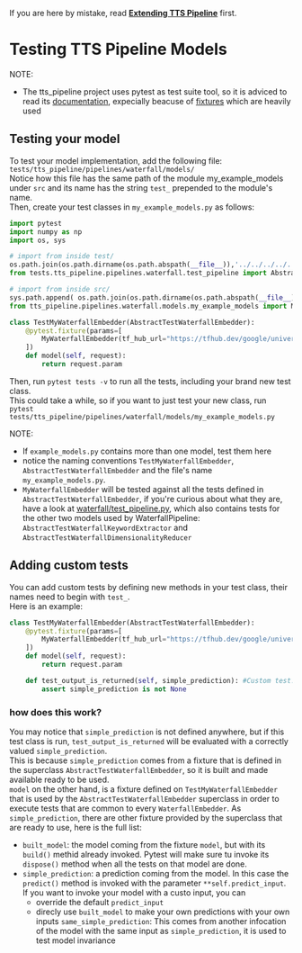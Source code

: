 If you are here by mistake, read **[Extending TTS Pipeline](extending_tts_pipeline.md)** first.

# Testing TTS Pipeline Models
NOTE:
* The tts_pipeline project uses pytest as test suite tool, so it is adviced to read its [documentation](https://docs.pytest.org/), expecially beacuse of [fixtures](https://docs.pytest.org/en/stable/fixture.html) which are heavily used   

## Testing your model
To test your model implementation, add the following file:  
```tests/tts_pipeline/pipelines/waterfall/models/```  
Notice how this file has the same path of the module my_example_models under ```src``` and its name has the string ```test_``` prepended to the module's name.   
Then, create your test classes in ```my_example_models.py``` as follows:
```python
import pytest
import numpy as np
import os, sys

# import from inside test/
os.path.join(os.path.dirname(os.path.abspath(__file__)),'../../../../..')
from tests.tts_pipeline.pipelines.waterfall.test_pipeline import AbstractTestWaterfallEmbedder

# import from inside src/
sys.path.append( os.path.join(os.path.dirname(os.path.abspath(__file__)),'../../../../../src') )
from tts_pipeline.pipelines.waterfall.models.my_example_models import MyWaterfallEmbedder

class TestMyWaterfallEmbedder(AbstractTestWaterfallEmbedder):
    @pytest.fixture(params=[
        MyWaterfallEmbedder(tf_hub_url="https://tfhub.dev/google/universal-sentence-encoder/4")
    ])
    def model(self, request):
        return request.param
```

Then, run ```pytest tests -v``` to run all the tests, including your brand new test class.  
This could take a while, so if you want to just test your new class, run   
```pytest tests/tts_pipeline/pipelines/waterfall/models/my_example_models.py```   
  
NOTE:  
* If ```example_models.py``` contains more than one model, test them here  
* notice the naming conventions ```TestMyWaterfallEmbedder```, ```AbstractTestWaterfallEmbedder``` and the file's name ```my_example_models.py```.
* ```MyWaterfallEmbedder``` will be tested against all the tests defined in ```AbstractTestWaterfallEmbedder```, if you're curious about what they are, have a look at [waterfall/test_pipeline.py](tests/tts_pipeline/pipelines/waterfall/test_pipeline.py), which also contains tests for the other two models used by WaterfallPipeline: ```AbstractTestWaterfallKeywordExtractor``` and ```AbstractTestWaterfallDimensionalityReducer```  

## Adding custom tests
You can add custom tests by defining new methods in your test class, their names need to begin with ```test_```.  
Here is an example:

```python
class TestMyWaterfallEmbedder(AbstractTestWaterfallEmbedder):
    @pytest.fixture(params=[
        MyWaterfallEmbedder(tf_hub_url="https://tfhub.dev/google/universal-sentence-encoder/4")
    ])
    def model(self, request):
        return request.param

    def test_output_is_returned(self, simple_prediction): #Custom test!
        assert simple_prediction is not None
```

### **how does this work?**
You may notice that ```simple_prediction``` is not defined anywhere, but if this test class is run, ```test_output_is_returned``` will be evaluated with a correctly valued ```simple_prediction```.  
This is because ```simple_prediction``` comes from a fixture that is defined in the superclass ```AbstractTestWaterfallEmbedder```, so it is built and made available ready to be used.  
```model``` on the other hand, is a fixture defined on ```TestMyWaterfallEmbedder``` that is used by the ```AbstractTestWaterfallEmbedder``` superclass in order to execute tests that are common to every ```WaterfallEmbedder```.
As ```simple_prediction```, there are other fixture provided by the superclass that are ready to use, here is the full list:
* ```built_model```: the model coming from the fixture ```model```, but with its ```build()``` methid already invoked. Pytest will make sure tu invoke its ```dispose()``` method when all the tests on that model are done.
* ```simple_prediction```: a prediction coming from the model. In this case the ```predict()``` method is invoked with the parameter ```**self.predict_input```. If you want to invoke your model with a custo input, you can
    * override the default ```predict_input```
    * direcly use ```built_model``` to make your own predictions with your own inputs
```same_simple_prediction```: This comes from another infocation of the model with the same input as ```simple_prediction```, it is used to test model invariance